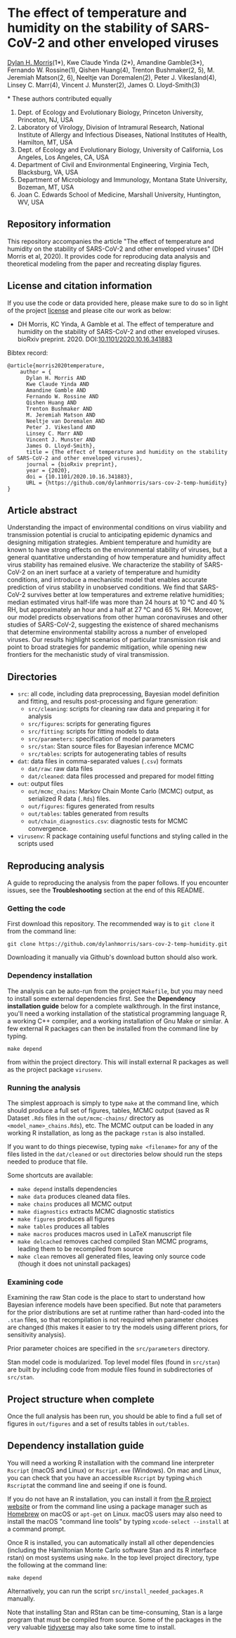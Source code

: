 # The effect of temperature and humidity on the stability of SARS-CoV-2 and other enveloped viruses
[Dylan H. Morris](https://dylanhmorris.com)(1\*), Kwe Claude Yinda (2\*), Amandine Gamble(3\*), Fernando W. Rossine(1), Qishen Huang(4), Trenton Bushmaker(2, 5), M. Jeremiah Matson(2, 6), Neeltje van Doremalen(2), Peter J. Vikesland(4), Linsey C. Marr(4), Vincent J. Munster(2), James O. Lloyd-Smith(3)

\* These authors contributed equally

1. Dept. of Ecology and Evolutionary Biology, Princeton University, Princeton, NJ, USA
2. Laboratory of Virology, Division of Intramural Research, National Institute of Allergy and Infectious Diseases, National Institutes of Health, Hamilton, MT, USA
3. Dept. of Ecology and Evolutionary Biology, University of California, Los Angeles, Los Angeles, CA, USA
4. Department of Civil and Environmental Engineering, Virginia Tech, Blacksburg, VA, USA
5. Department of Microbiology and Immunology, Montana State University, Bozeman, MT, USA
6. Joan C. Edwards School of Medicine, Marshall University, Huntington, WV, USA


## Repository information
This repository accompanies the article "The effect of temperature and humidity on the stability of SARS-CoV-2 and other enveloped viruses" (DH Morris et al, 2020). It provides code for reproducing data analysis and theoretical modeling from the paper and recreating display figures.

## License and citation information
If you use the code or data provided here, please make sure to do so in light of the project [license](LICENSE.txt) and please cite our work as below:

- DH Morris, KC Yinda, A Gamble et al. The effect of temperature and humidity on the stability of SARS-CoV-2 and other enveloped viruses. bioRxiv preprint. 2020. DOI:[10.1101/2020.10.16.341883](https://doi.org/10.1101/2020.10.16.341883)

Bibtex record:
```
@article{morris2020temperature,
    author = {
      Dylan H. Morris AND 
      Kwe Claude Yinda AND 
      Amandine Gamble AND 
      Fernando W. Rossine AND
      Qishen Huang AND
      Trenton Bushmaker AND
      M. Jeremiah Matson AND 
      Neeltje van Doremalen AND 
      Peter J. Vikesland AND 
      Linsey C. Marr AND
      Vincent J. Munster AND
      James O. Lloyd-Smith},
      title = {The effect of temperature and humidity on the stability of SARS-CoV-2 and other enveloped viruses},
      journal = {bioRxiv preprint},
      year = {2020},
      doi = {10.1101/2020.10.16.341883},
      URL = {https://github.com/dylanhmorris/sars-cov-2-temp-humidity}
}
```

## Article abstract 
Understanding the impact of environmental conditions on virus viability and transmission potential is crucial to anticipating epidemic dynamics and designing mitigation strategies. Ambient temperature and humidity are known to have strong effects on the environmental stability of viruses, but a general quantitative understanding of how temperature and humidity affect virus stability has remained elusive. We characterize the stability of SARS-CoV-2 on an inert surface at a variety of temperature and humidity conditions, and introduce a mechanistic model that enables accurate prediction of virus stability in unobserved conditions. We find that SARS-CoV-2 survives better at low temperatures and extreme relative humidities; median estimated virus half-life was more than 24 hours at 10 °C and 40 % RH, but approximately an hour and a half at 27 °C and 65 % RH. Moreover, our model predicts observations from other human coronaviruses and other studies of SARS-CoV-2, suggesting the existence of shared mechanisms that determine environmental stability across a number of enveloped viruses. Our results highlight scenarios of particular transmission risk and point to broad strategies for pandemic mitigation, while opening new frontiers for the mechanistic study of viral transmission.

## Directories
- ``src``: all code, including data preprocessing, Bayesian model definition and fitting, and results post-processing and figure generation:
    - ``src/cleaning``: scripts for cleaning raw data and preparing it for analysis
    - ``src/figures``: scripts for generating figures
    - ``src/fitting``: scripts for fitting models to data
    - ``src/parameters``: specification of model parameters
    - ``src/stan``: Stan source files for Bayesian inference MCMC
    - ``src/tables``: scripts for autogenerating tables of results
- ``dat``: data files in comma-separated values (``.csv``) formats
    - ``dat/raw``: raw data files
    - ``dat/cleaned``: data files processed and prepared for model fitting
- ``out``: output files
    - ``out/mcmc_chains``: Markov Chain Monte Carlo (MCMC) output, as serialized R data (``.Rds``) files. 
    - ``out/figures``: figures generated from results
    - ``out/tables``: tables generated from results
    - ``out/chain_diagnostics.csv``: diagnostic tests for MCMC convergence.
- ``virusenv``: R package containing useful functions and styling called in the scripts used

## Reproducing analysis

A guide to reproducing the analysis from the paper follows. If you encounter issues, see the **Troubleshooting** section at the end of this README.

### Getting the code
First download this repository. The recommended way is to ``git clone`` it from the command line:

    git clone https://github.com/dylanhmorris/sars-cov-2-temp-humidity.git

Downloading it manually via Github's download button should also work.

### Dependency installation
The analysis can be auto-run from the project ``Makefile``, but you may need to install some external dependencies first. See the **Dependency installation guide** below for a complete walkthrough. In the first instance, you'll need a working installation of the statistical programming language R, a working C++ compiler, and a working installation of Gnu Make or similar. A few external R packages can then be installed from the command line by typing.

    make depend

from within the project directory. This will install external R packages as well as the project package ``virusenv``.

### Running the analysis

The simplest approach is simply to type ``make`` at the command line, which should produce a full set of figures, tables, MCMC output (saved as R Dataset ``.Rds`` files in the ``out/mcmc-chains/`` directory as ``<model_name>_chains.Rds``), etc. The MCMC output can be loaded in any working R installation, as long as the package ``rstan`` is also installed.

If you want to do things piecewise, typing ``make <filename>`` for any of the files listed in the ``dat/cleaned`` or ``out`` directories below should run the steps needed to produce that file.

Some shortcuts are available:

- ``make depend`` installs dependencies
- ``make data`` produces cleaned data files.
- ``make chains`` produces all MCMC output
- ``make diagnostics`` extracts MCMC diagnostic statistics
- ``make figures`` produces all figures
- ``make tables`` produces all tables
- ``make macros`` produces macros used in LaTeX manuscript file
- ``make delcached`` removes cached compiled Stan MCMC programs, leading them to be recompiled from source
- ``make clean`` removes all generated files, leaving only source code (though it does not uninstall packages)

### Examining code

Examining the raw Stan code is the place to start to understand how Bayesian inference models have been specified. But note that parameters for the prior distributions are set at runtime rather than hard-coded into the ``.stan`` files, so that recompilation is not required when parameter choices are changed (this makes it easier to try the models using different priors, for sensitivity analysis).

Prior parameter choices are specified in the ``src/parameters`` directory.

Stan model code is modularized. Top level model files (found in ``src/stan``) are built by including code from module files found in subdirectories of ``src/stan``.

## Project structure when complete

Once the full analysis has been run, you should be able to find a full set of figures in ``out/figures`` and a set of results tables in ``out/tables``.

## Dependency installation guide
You will need a working R installation with the command line interpreter ``Rscript`` (macOS and Linux) or ``Rscript.exe`` (Windows). On mac and Linux, you can check that you have an accessible ``Rscript`` by typing ``which Rscript``at the command line and seeing if one is found.

If you do not have an R installation, you can install it from [the R project website](https://www.r-project.org/) or from the command line using a package manager such as [Homebrew](https://brew.sh/) on macOS or ``apt-get`` on Linux. macOS users may also need to install the macOS "command line tools" by typing ``xcode-select --install`` at a command prompt.

Once R is installed, you can automatically install all other dependencies (including the Hamiltonian Monte Carlo software Stan and its R interface rstan) on most systems using ``make``. In the top level project directory, type the following at the command line:

    make depend

Alternatively, you can run the script ``src/install_needed_packages.R`` manually. 

Note that installing Stan and RStan can be time-consuming, Stan is a large program that must be compiled from source. Some of the packages in the very valuable [tidyverse](https://www.tidyverse.org/) may also take some time to install.
